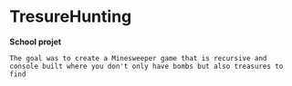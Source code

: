 # TresureHunting
**School projet**

```The goal was to create a Minesweeper game that is recursive and console built where you don't only have bombs but also treasures to find```

